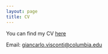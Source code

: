 ```yaml
---
layout: page
title: CV
---
```


You can find my CV [here](https://dl.dropboxusercontent.com/u/3273624/cv.pdf)

Email: giancarlo.visconti@columbia.edu


